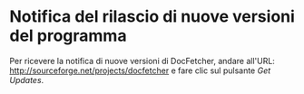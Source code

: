 Notifica del rilascio di nuove versioni del programma
====================
Per ricevere la notifica di nuove versioni di DocFetcher, andare all'URL: <http://sourceforge.net/projects/docfetcher> e fare clic sul pulsante *Get Updates*.